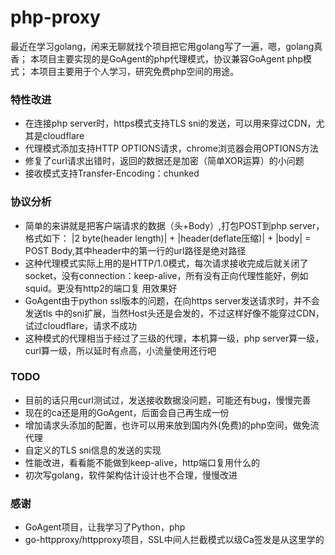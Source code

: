 # php-proxy
最近在学习golang，闲来无聊就找个项目把它用golang写了一遍，嗯，golang真香；
本项目主要实现的是GoAgent的php代理模式，协议兼容GoAgent php模式；
本项目主要用于个人学习，研究免费php空间的用途。

### 特性改进
- 在连接php server时，https模式支持TLS sni的发送，可以用来穿过CDN，尤其是cloudflare
- 代理模式添加支持HTTP OPTIONS请求，chrome浏览器会用OPTIONS方法
- 修复了curl请求出错时，返回的数据还是加密（简单XOR运算）的小问题
- 接收模式支持Transfer-Encoding：chunked

### 协议分析
- 简单的来讲就是把客户端请求的数据（头+Body）,打包POST到php server，格式如下：
|2 byte(header length)| + |header(deflate压缩)| + |body| = POST Body,其中header中的第一行的url路径是绝对路径
- 这种代理模式实际上用的是HTTP/1.0模式，每次请求接收完成后就关闭了socket，没有connection：keep-alive，所有没有正向代理性能好，例如squid。更没有http2的端口复
用效果好
- GoAgent由于python ssl版本的问题，在向https server发送请求时，并不会发送tls 中的sni扩展，当然Host头还是会发的，不过这样好像不能穿过CDN，试过cloudflare，请求不成功
- 这种模式的代理相当于经过了三级的代理，本机算一级，php server算一级，curl算一级，所以延时有点高，小流量使用还行吧

### TODO
- 目前的话只用curl测试过，发送接收数据没问题，可能还有bug，慢慢完善
- 现在的ca还是用的GoAgent，后面会自己再生成一份
- 增加请求头添加的配置，也许可以用来放到国内外(免费)的php空间，做免流代理
- 自定义的TLS sni信息的发送的实现
- 性能改进，看看能不能做到keep-alive，http端口复用什么的
- 初次写golang，软件架构估计设计也不合理，慢慢改进

### 感谢
- GoAgent项目，让我学习了Python，php
- go-httpproxy/httpproxy项目，SSL中间人拦截模式以级Ca签发是从这里学的
